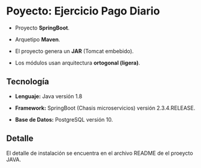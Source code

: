 # **Poyecto: Ejercicio Pago Diario**

* Proyecto **SpringBoot**.

* Arquetipo **Maven**.

* El proyecto genera un **JAR** (Tomcat embebido).

* Los módulos usan arquitectura **ortogonal (ligera)**.

## **Tecnología**

* **Lenguaje:** Java versión 1.8

* **Framework:** SpringBoot (Chasis microservicios) versión 2.3.4.RELEASE.

* **Base de Datos:** PostgreSQL versión 10.

## **Detalle**

El detalle de instalación se encuentra en el archivo README de el proeycto JAVA.
